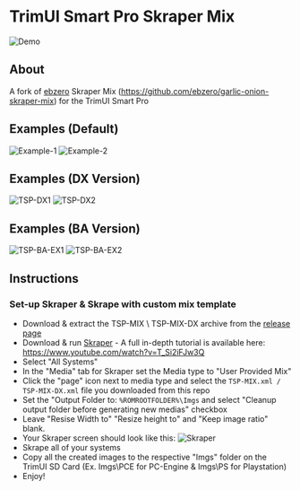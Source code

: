 # TrimUI Smart Pro Skraper Mix

![Demo](https://github.com/acatone-git/TSP-MIX/assets/67967964/b091f05f-2d60-4443-a360-c3823e97cee5)

## About

A fork of [ebzero](https://github.com/ebzero) Skraper Mix (https://github.com/ebzero/garlic-onion-skraper-mix) for the TrimUI Smart Pro

## Examples (Default)

![Example-1](https://github.com/acatone-git/TSP-MIX/assets/67967964/3703c516-9885-4d2e-ba6b-df5ab5e09c41)
![Example-2](https://github.com/acatone-git/TSP-MIX/assets/67967964/6c5312a5-4213-4a7e-a86e-0e1c72a9ac14)

## Examples (DX Version)

![TSP-DX1](https://github.com/acatone-git/TSP-MIX/assets/67967964/9ca1e2f5-5967-4452-8521-543e31ace507)
![TSP-DX2](https://github.com/acatone-git/TSP-MIX/assets/67967964/7568476f-3654-40d5-9522-ed4297c652e4)

## Examples (BA Version)

![TSP-BA-EX1](https://github.com/acatone-git/TSP-MIX/assets/67967964/ec6abb15-6de0-4b14-8a46-e2c71e3e975a)
![TSP-BA-EX2](https://github.com/acatone-git/TSP-MIX/assets/67967964/3c232f1b-822f-4d1a-b120-0a9aaca270bf)

## Instructions  

### Set-up Skraper & Skrape with custom mix template

- Download & extract the TSP-MIX \ TSP-MIX-DX archive from the [release page](https://github.com/acatone-git/TSP-MIX/releases)
- Download & run [Skraper](https://www.skraper.net/) - A full in-depth tutorial is available here: https://www.youtube.com/watch?v=T_Si2iFJw3Q
- Select "All Systems"
- In the "Media" tab for Skraper set the Media type to "User Provided Mix"
- Click the "page" icon next to media type and select the `TSP-MIX.xml / TSP-MIX-DX.xml` file you downloaded from this repo
- Set the "Output Folder to: `%ROMROOTFOLDER%\Imgs` and select "Cleanup output folder before generating new medias" checkbox
- Leave "Resise Width to" "Resize height to" and "Keep image ratio" blank.
- Your Skraper screen should look like this:
  ![Skraper](https://github.com/acatone-git/TSP-MIX/assets/67967964/30ce71b6-9f4c-429b-bd35-aa54420d841f)
- Skrape all of your systems
- Copy all the created images to the respective "Imgs" folder on the TrimUI SD Card (Ex. Imgs\PCE for PC-Engine & Imgs\PS for Playstation)
- Enjoy!
